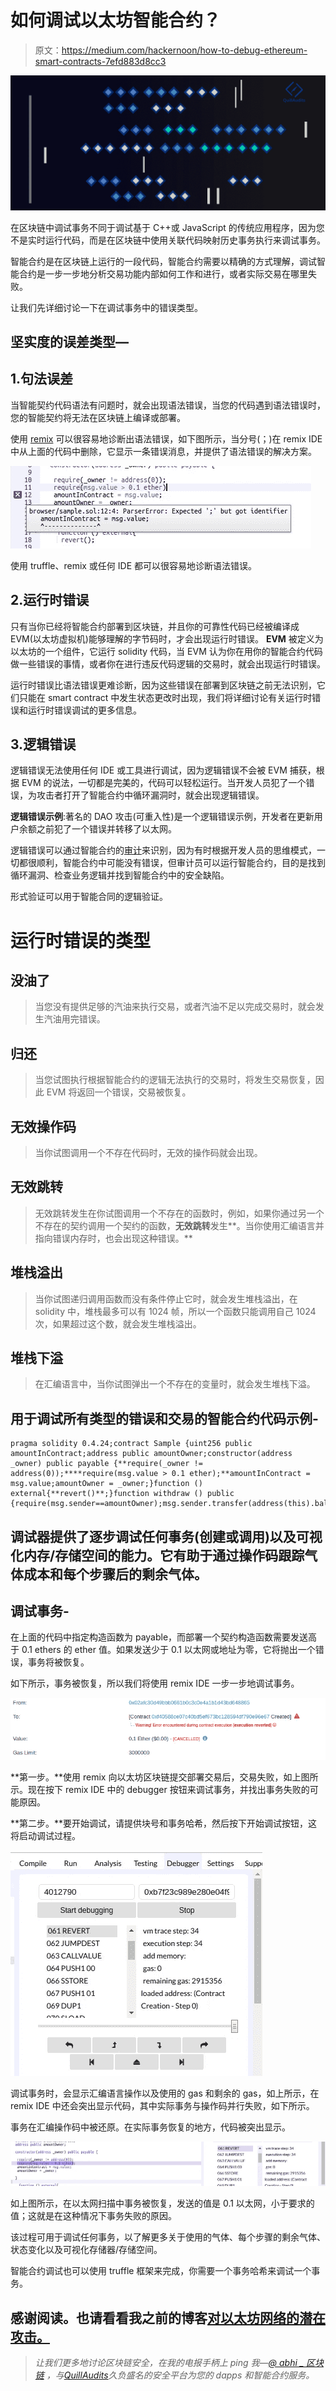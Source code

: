 # 如何调试以太坊智能合约？

> 原文：<https://medium.com/hackernoon/how-to-debug-ethereum-smart-contracts-7efd883d8cc3>

![](img/babc8a88fa797b71dc18bfaff314a38e.png)

在区块链中调试事务不同于调试基于 C++或 JavaScript 的传统应用程序，因为您不是实时运行代码，而是在区块链中使用关联代码映射历史事务执行来调试事务。

智能合约是在区块链上运行的一段代码，智能合约需要以精确的方式理解，调试智能合约是一步一步地分析交易功能内部如何工作和进行，或者实际交易在哪里失败。

让我们先详细讨论一下在调试事务中的错误类型。

## 坚实度的误差类型—

## 1.句法误差

当智能契约代码语法有问题时，就会出现语法错误，当您的代码遇到语法错误时，您的智能契约将无法在区块链上编译或部署。

使用 [remix](https://remix.ethereum.org) 可以很容易地诊断出语法错误，如下图所示，当分号(；)在 remix IDE 中从上面的代码中删除，它显示一条错误消息，并提供了语法错误的解决方案。

![](img/a95aec27eaea13d90f674acac6451f44.png)

使用 truffle、remix 或任何 IDE 都可以很容易地诊断语法错误。

## 2.运行时错误

只有当你已经将智能合约部署到区块链，并且你的可靠性代码已经被编译成 EVM(以太坊虚拟机)能够理解的字节码时，才会出现运行时错误。 **EVM** 被定义为以太坊的一个组件，它运行 solidity 代码，当 EVM 认为你在用你的智能合约代码做一些错误的事情，或者你在进行违反代码逻辑的交易时，就会出现运行时错误。

运行时错误比语法错误更难诊断，因为这些错误在部署到区块链之前无法识别，它们只能在 smart contract 中发生状态更改时出现，我们将详细讨论有关运行时错误和运行时错误调试的更多信息。

## 3.逻辑错误

逻辑错误无法使用任何 IDE 或工具进行调试，因为逻辑错误不会被 EVM 捕获，根据 EVM 的说法，一切都是完美的，代码可以轻松运行。当开发人员犯了一个错误，为攻击者打开了智能合约中循环漏洞时，就会出现逻辑错误。

**逻辑错误示例**:著名的 DAO 攻击(可重入性)是一个逻辑错误示例，开发者在更新用户余额之前犯了一个错误并转移了以太网。

逻辑错误可以通过智能合约的[审计](https://audits.quillhash.com/smart-contract-audit)来识别，因为有时根据开发人员的思维模式，一切都很顺利，智能合约中可能没有错误，但审计员可以运行智能合约，目的是找到循环漏洞、检查业务逻辑并找到智能合约中的安全缺陷。

形式验证可以用于智能合同的逻辑验证。

# 运行时错误的类型

## 没油了

> 当您没有提供足够的汽油来执行交易，或者汽油不足以完成交易时，就会发生汽油用完错误。

## 归还

> 当您试图执行根据智能合约的逻辑无法执行的交易时，将发生交易恢复，因此 EVM 将返回一个错误，交易被恢复。

## 无效操作码

> 当你试图调用一个不存在代码时，无效的操作码就会出现。

## 无效跳转

> 无效跳转发生在你试图调用一个不存在的函数时，例如，如果你通过另一个不存在的契约调用一个契约的函数，**无效跳转**发生**。当你使用汇编语言并指向错误内存时，也会出现这种错误。**

## 堆栈溢出

> 当你试图递归调用函数而没有条件停止它时，就会发生堆栈溢出，在 solidity 中，堆栈最多可以有 1024 帧，所以一个函数只能调用自己 1024 次，如果超过这个数，就会发生堆栈溢出。

## 堆栈下溢

> 在汇编语言中，当你试图弹出一个不存在的变量时，就会发生堆栈下溢。

## 用于调试所有类型的错误和交易的智能合约代码示例-

```
pragma solidity 0.4.24;contract Sample {uint256 public amountInContract;address public amountOwner;constructor(address _owner) public payable {**require(_owner != address(0));****require(msg.value > 0.1 ether);**amountInContract = msg.value;amountOwner = _owner;}function () external{**revert()**;}function withdraw () public {require(msg.sender==amountOwner);msg.sender.transfer(address(this).balance);}}
```

## 调试器提供了逐步调试任何事务(创建或调用)以及可视化内存/存储空间的能力。它有助于通过操作码跟踪气体成本和每个步骤后的剩余气体。

## 调试事务-

在上面的代码中指定构造函数为 payable，而部署一个契约构造函数需要发送高于 0.1 ethers 的 ether 值。如果发送少于 0.1 以太网或地址为零，它将抛出一个错误，事务将被恢复。

如下所示，事务被恢复，所以我们将使用 remix IDE 一步一步地调试事务。

![](img/fbcf3ea310130c2de97702b1e111f51a.png)

**第一步。**使用 remix 向以太坊区块链提交部署交易后，交易失败，如上图所示。现在按下 remix IDE 中的 debugger 按钮来调试事务，并找出事务失败的可能原因。

**第二步。**要开始调试，请提供块号和事务哈希，然后按下开始调试按钮，这将启动调试过程。

![](img/e6e8acfe6c4adb2a7abc7b24a797f4e0.png)

调试事务时，会显示汇编语言操作以及使用的 gas 和剩余的 gas，如上所示，在 remix IDE 中还会突出显示代码，其中实际事务与操作码并行失败，如下所示。

事务在汇编操作码中被还原。在实际事务恢复的地方，代码被突出显示。

![](img/e0021337fbb442eb1c330b6b46f6d93f.png)

如上图所示，在以太网扫描中事务被恢复，发送的值是 0.1 以太网，小于要求的值；这就是在这种情况下事务失败的原因。

该过程可用于调试任何事务，以了解更多关于使用的气体、每个步骤的剩余气体、状态变化以及可视化存储器/存储空间。

智能合约调试也可以使用 truffle 框架来完成，你需要一个事务哈希来调试一个事务。

## 感谢阅读。也请看看我之前的博客[对以太坊网络的潜在攻击。](https://hackernoon.com/potential-attack-on-ethereum-network-to-mint-gastokens-5cf05a7e0303)

> *让我们更多地讨论区块链安全，在我的电报手柄上 ping 我—*[*@ abhi _ 区块链*](https://t.me/abhi_blockchain) *，与*[*QuillAudits*](https://audits.quillhash.com/smart-contract-audit)*久负盛名的安全平台为您的 dapps 和智能合约服务。*